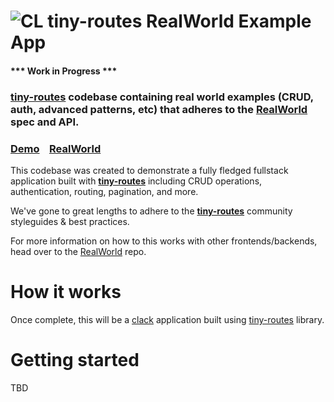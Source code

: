 # ![CL tiny-routes RealWorld Example App](logo.png)

#### *** Work in Progress ***

### [tiny-routes](https://github.com/jeko2000/tiny-routes) codebase containing real world examples (CRUD, auth, advanced patterns, etc) that adheres to the [RealWorld](https://github.com/gothinkster/realworld) spec and API.

### [Demo](https://demo.realworld.io/)&nbsp;&nbsp;&nbsp;&nbsp;[RealWorld](https://github.com/gothinkster/realworld)

This codebase was created to demonstrate a fully fledged fullstack application built with **[tiny-routes](https://github.com/jeko2000/tiny-routes)** including CRUD operations, authentication, routing, pagination, and more.

We've gone to great lengths to adhere to the **[tiny-routes](https://github.com/jeko2000/tiny-routes)** community styleguides & best practices.

For more information on how to this works with other frontends/backends, head over to the [RealWorld](https://github.com/gothinkster/realworld) repo.

# How it works

Once complete, this will be a [clack](https://github.com/fukamachi/clack) application built using [tiny-routes](https://github.com/jeko2000/tiny-routes) library.

# Getting started

TBD

